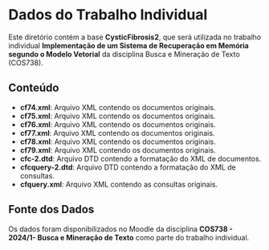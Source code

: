 # Dados do Trabalho Individual

Este diretório contém a base **CysticFibrosis2**, que será utilizada no trabalho individual **Implementação de um Sistema de Recuperação em Memória segundo o Modelo Vetorial** da disciplina Busca e Mineração de Texto (COS738).

## Conteúdo

- **cf74.xml**: Arquivo XML contendo os documentos originais.
- **cf75.xml**: Arquivo XML contendo os documentos originais.
- **cf76.xml**: Arquivo XML contendo os documentos originais.
- **cf77.xml**: Arquivo XML contendo os documentos originais.
- **cf78.xml**: Arquivo XML contendo os documentos originais.
- **cf79.xml**: Arquivo XML contendo os documentos originais.
- **cfc-2.dtd**: Arquivo DTD contendo a formatação do XML de documentos.
- **cfcquery-2.dtd**: Arquivo DTD contendo a formatação do XML de consultas.
- **cfquery.xml**: Arquivo XML contendo as consultas originais.

## Fonte dos Dados

Os dados foram disponibilizados no Moodle da disciplina **COS738 - 2024/1- Busca e Mineração de Texto** como parte do trabalho individual.
